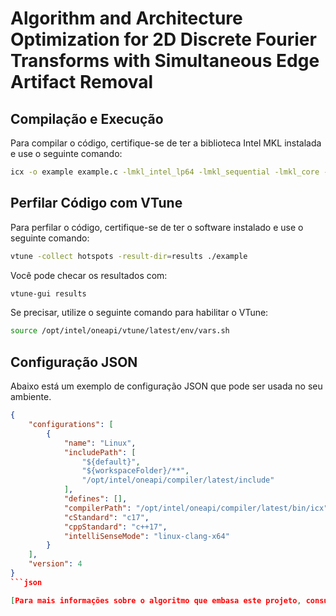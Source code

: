 # Algorithm and Architecture Optimization for 2D Discrete Fourier Transforms with Simultaneous Edge Artifact Removal

## Compilação e Execução

Para compilar o código, certifique-se de ter a biblioteca Intel MKL instalada e use o seguinte comando:

```bash
icx -o example example.c -lmkl_intel_lp64 -lmkl_sequential -lmkl_core -lpthread -lm -ldl -qopenmp
```

## Perfilar Código com VTune

Para perfilar o código, certifique-se de ter o software instalado e use o seguinte comando:

```bash
vtune -collect hotspots -result-dir=results ./example
```

Você pode checar os resultados com:

```bash
vtune-gui results
```

Se precisar, utilize o seguinte comando para habilitar o VTune:

```bash
source /opt/intel/oneapi/vtune/latest/env/vars.sh
```


## Configuração JSON

Abaixo está um exemplo de configuração JSON que pode ser usada no seu ambiente.

```json
{
    "configurations": [
        {
            "name": "Linux",
            "includePath": [
                "${default}",
                "${workspaceFolder}/**",
                "/opt/intel/oneapi/compiler/latest/include"
            ],
            "defines": [],
            "compilerPath": "/opt/intel/oneapi/compiler/latest/bin/icx",
            "cStandard": "c17",
            "cppStandard": "c++17",
            "intelliSenseMode": "linux-clang-x64"
        }
    ],
    "version": 4
}
```json

[Para mais informações sobre o algoritmo que embasa este projeto, consulte o seguinte artigo: ](https://onlinelibrary.wiley.com/doi/10.1155/2018/1403181)
